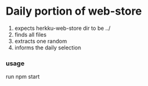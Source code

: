 # Daily portion of web-store

1. expects herkku-web-store dir to be ../
1. finds all files
1. extracts one random
1. informs the daily selection

### usage

run npm start
